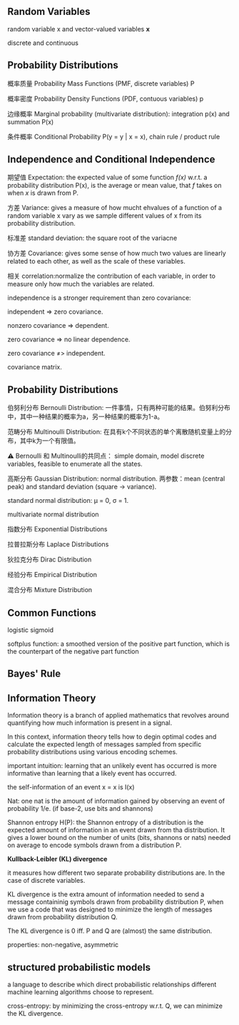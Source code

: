 ## Random Variables

random variable x and vector-valued variables **x**

discrete and continuous

## Probability Distributions

概率质量 Probability Mass Functions (PMF, discrete variables) P

概率密度 Probability Density Functions (PDF, contuous variables) p

边缘概率 Marginal probability (multivariate distribution): integration p(x) and summation P(x)

条件概率 Conditional Probability P(y = y | x = x), chain rule / product rule


## Independence and Conditional Independence

期望值 Expectation: the expected value of some function _f(x)_ w.r.t. a probability distribution P(x), is the average or mean value, that _f_ takes on when _x_ is drawn from P.

方差 Variance: gives a measure of how mucht ehvalues of a function of a random variable x vary as we sample different values of x from its probability distribution.

标准差 standard deviation: the square root of the variacne

协方差 Covariance: gives some sense of how much two values are linearly related to each other, as well as the scale of these variables.

相关 correlation:normalize the contribution of each variable, in order to measure only how much the variables are related. 

independence is a stronger requirement than zero covariance:

independent => zero covariance. 

nonzero covariance  =>  dependent. 

zero covariance  =>  no linear dependence.

zero covariance ≠> independent.

covariance matrix.


## Probability Distributions

伯努利分布 Bernoulli Distribution: 一件事情，只有两种可能的结果。伯努利分布中，其中一种结果的概率为a，另一种结果的概率为1-a。

范畴分布 Multinoulli Distribution: 在具有k个不同状态的单个离散随机变量上的分布，其中k为一个有限值。

⚠ Bernoulli 和 Multinoulli的共同点： simple domain, model discrete variables, feasible to enumerate all the states.

高斯分布 Gaussian Distribution: normal distribution. 两参数：mean (central peak) and standard deviation (square -> variance).

standard normal distribution: μ = 0, σ = 1.

multivariate normal distribution

指数分布 Exponential Distributions

拉普拉斯分布 Laplace Distributions

狄拉克分布 Dirac Distribution

经验分布 Empirical Distribution

混合分布 Mixture Distribution


## Common Functions

logistic sigmoid

softplus function: a smoothed version of the positive part function, which is the counterpart of the negative part function


## Bayes' Rule

## Information Theory
Information theory is a branch of applied mathematics that revolves around quantifying how much information is present in a signal.

In this context, information theory tells how to degin optimal codes and calculate the expected length of messages sampled from specific probability distributions using various encoding schemes.

important intuition: learning that an unlikely event has occurred is more informative than learning that a likely event has occurred.
 
the self-information of an event x = x is I(x)

Nat: one nat is the amount of information gained by observing an event of probability 1/e. (if base-2, use bits and shannons)

Shannon entropy H(P): the Shannon entropy of a distribution is the expected amount of information in an event drawn from tha distribution. It gives a lower bound on the number of units (bits, shannons or nats) needed on average to encode symbols drawn from a distribution P.


**Kullback-Leibler (KL) divergence**

it measures how different two separate probability distributions are. In the case of discrete variables.

KL divergence is the extra amount of information needed to send a message containinig symbols drawn from probability distribution P, when we use a code that was designed to minimize the length of messages drawn from probability distribution Q.

The KL divergence is 0 iff. P and Q are (almost) the same distribution.

properties: non-negative, asymmetric


## structured probabilistic models

a language to describe which direct probabilistic relationships different machine learning algorithms choose to represent.

cross-entropy: by minimizing the cross-entropy w.r.t. Q, we can minimize the KL divergence.
